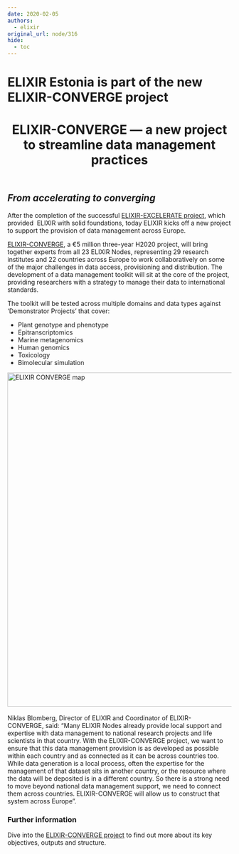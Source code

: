 ```yaml
---
date: 2020-02-05
authors:
  - elixir
original_url: node/316
hide:
  - toc
---
```


# ELIXIR Estonia is part of the new ELIXIR-CONVERGE project

<header id="main-content-header">
<h1 id="page-title">ELIXIR-CONVERGE — a new project to streamline data management practices</h1>
</header>

<article about="/news/elixir-converge-new-project-streamline-data-management-practices" id="node-235303" role="article" typeof="sioc:Item foaf:Document">
<h2><em>From accelerating to converging</em></h2>

<p>After the completion of the successful&nbsp;<a href="https://elixir-europe.org/about-us/how-funded/eu-projects/excelerate">ELIXIR-EXCELERATE project</a>, which provided&nbsp; ELIXIR with solid foundations, today ELIXIR kicks off a new project to support the provision of data management across Europe.</p>

<p><a href="https://elixir-europe.org/about-us/how-funded/eu-projects/converge">ELIXIR-CONVERGE</a>, a €5 million three-year H2020 project, will bring together experts from all 23 ELIXIR Nodes, representing 29 research institutes and 22 countries across Europe to work collaboratively on some of the major challenges in data access, provisioning and distribution. The development of a data management toolkit will sit at the core of the project, providing researchers with a strategy to manage their data to international standards.&nbsp;</p>

<p>The toolkit will be tested across multiple domains and data types against ‘Demonstrator Projects’ that cover:</p>

<ul>
	<li>Plant genotype and phenotype</li>
	<li>Epitranscriptomics</li>
	<li>Marine metagenomics</li>
	<li>Human genomics</li>
	<li>Toxicology</li>
	<li>Bimolecular simulation</li>
</ul>

<p>​<a href="https://elixir-europe.org/about-us/how-funded/eu-projects/converge/participants"><img alt="ELIXIR CONVERGE map" height="751" src="https://elixir-europe.org/sites/default/files/styles/centre-huge/public/images/europe_converge-01_0.jpg?itok=-_w_ZM2T" width="1334" /></a></p>

<p>Niklas Blomberg, Director of ELIXIR and Coordinator of ELIXIR-CONVERGE,&nbsp;said: “Many ELIXIR Nodes already provide local support and expertise with data management to national research projects and life scientists in that country. With the ELIXIR-CONVERGE project, we want to ensure that this data management provision is as developed as possible within each country and as connected as it can be across countries too. While data generation is a local process, often the expertise for the management of that dataset sits in another country, or the resource where the data will be deposited is in a different country. So there is a strong need to move beyond national data management support, we need to connect them across countries. ELIXIR-CONVERGE will allow us to construct that system across Europe”.</p>

<h3>Further information</h3>

<p>Dive into the&nbsp;<a href="https://elixir-europe.org/about-us/how-funded/eu-projects/converge">ELIXIR-CONVERGE project</a>&nbsp;to find out more about its key objectives, outputs and structure.</p>
</article>

